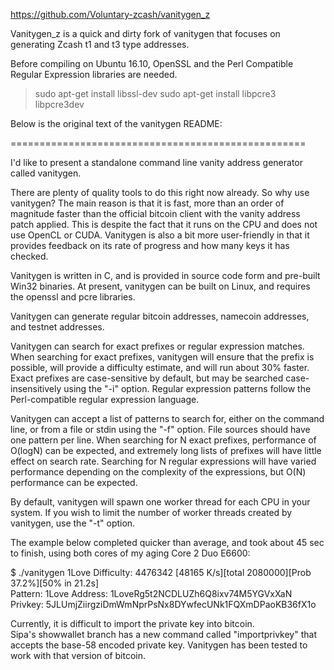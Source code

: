 https://github.com/Voluntary-zcash/vanitygen_z

Vanitygen_z is a quick and dirty fork of vanitygen that focuses on 
generating Zcash t1 and t3 type addresses.  

Before compiling on Ubuntu 16.10, OpenSSL and the Perl Compatible 
Regular Expression libraries are needed.  

 > sudo apt-get install libssl-dev
 > sudo apt-get install libpcre3 libpcre3dev

Below is the original text of the vanitygen README:

===================================================

I'd like to present a standalone command line vanity address generator 
called vanitygen.

There are plenty of quality tools to do this right now already.  So why 
use vanitygen?  The main reason is that it is fast, more than an order 
of magnitude faster than the official bitcoin client with the vanity 
address patch applied.  This is despite the fact that it runs on the 
CPU and does not use OpenCL or CUDA.  Vanitygen is also a bit more 
user-friendly in that it provides feedback on its rate of progress and 
how many keys it has checked.

Vanitygen is written in C, and is provided in source code form and 
pre-built Win32 binaries.  At present, vanitygen can be built on Linux, 
and requires the openssl and pcre libraries.

Vanitygen can generate regular bitcoin addresses, namecoin addresses, 
and testnet addresses.

Vanitygen can search for exact prefixes or regular expression matches.  
When searching for exact prefixes, vanitygen will ensure that the 
prefix is possible, will provide a difficulty estimate, and will run 
about 30% faster.  Exact prefixes are case-sensitive by default, but 
may be searched case-insensitively using the "-i" option.  Regular 
expression patterns follow the Perl-compatible regular expression 
language.

Vanitygen can accept a list of patterns to search for, either on the 
command line, or from a file or stdin using the "-f" option.  File 
sources should have one pattern per line.  When searching for N exact 
prefixes, performance of O(logN) can be expected, and extremely long 
lists of prefixes will have little effect on search rate.  Searching 
for N regular expressions will have varied performance depending on the 
complexity of the expressions, but O(N) performance can be expected.

By default, vanitygen will spawn one worker thread for each CPU in your 
system.  If you wish to limit the number of worker threads created by 
vanitygen, use the "-t" option.

The example below completed quicker than average, and took about 45 sec 
to finish, using both cores of my aging Core 2 Duo E6600:

$ ./vanitygen 1Love
Difficulty: 4476342
[48165 K/s][total 2080000][Prob 37.2%][50% in 21.2s]                           
Pattern: 1Love
Address: 1LoveRg5t2NCDLUZh6Q8ixv74M5YGVxXaN
Privkey: 5JLUmjZiirgziDmWmNprPsNx8DYwfecUNk1FQXmDPaoKB36fX1o

Currently, it is difficult to import the private key into bitcoin.  
Sipa's showwallet branch has a new command called "importprivkey" that 
accepts the base-58 encoded private key.  Vanitygen has been tested to 
work with that version of bitcoin.

